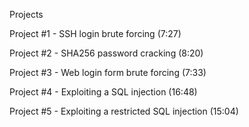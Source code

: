 Projects
 
 Project #1 - SSH login brute forcing (7:27)
 
 Project #2 - SHA256 password cracking (8:20)
 
 Project #3 - Web login form brute forcing (7:33)
 
 Project #4 - Exploiting a SQL injection (16:48)
 
 Project #5 - Exploiting a restricted SQL injection (15:04)
